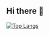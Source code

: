 ## Hi there 👋

[![Top Langs](https://github-readme-stats.vercel.app/api/top-langs/?username=toxicfy&layout=compact&hide=css)](https://github.com/anuraghazra/github-readme-stats)

<!--
**Toxicfy/Toxicfy** is a ✨ _special_ ✨ repository because its `README.md` (this file) appears on your GitHub profile.

Here are some ideas to get you started:

- 🔭 I’m currently working on ...
- 🌱 I’m currently learning ...
- 👯 I’m looking to collaborate on ...
- 🤔 I’m looking for help with ...
- 💬 Ask me about ...
- 📫 How to reach me: ...
- 😄 Pronouns: ...
- ⚡ Fun fact: ...
-->
